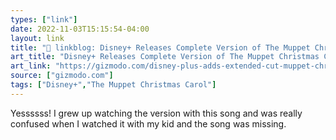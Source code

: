```yaml
---
types: ["link"]
date: 2022-11-03T15:15:54-04:00
layout: link
title: "🔗 linkblog: Disney+ Releases Complete Version of The Muppet Christmas Carol'"
art_title: "Disney+ Releases Complete Version of The Muppet Christmas Carol"
art_link: "https://gizmodo.com/disney-plus-adds-extended-cut-muppet-christmas-carol-1849738516"
source: ["gizmodo.com"]
tags: ["Disney+","The Muppet Christmas Carol"]
---
```

Yessssss! I grew up watching the version with this song and was really confused when I watched it with my kid and the song was missing.
 
